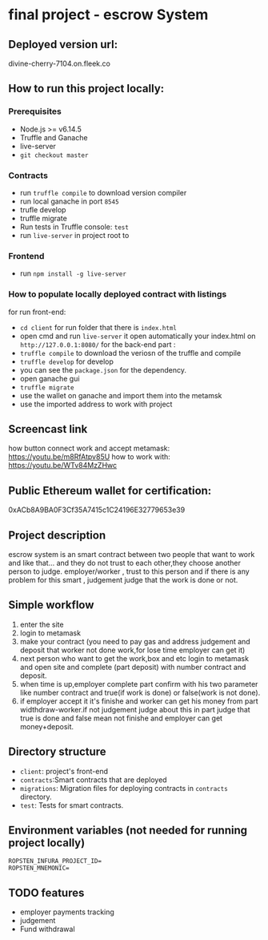 # final project - escrow System

## Deployed version url:

divine-cherry-7104.on.fleek.co

## How to run this project locally:

### Prerequisites

- Node.js >= v6.14.5
- Truffle and Ganache
- live-server
- `git checkout master`

### Contracts

- run `truffle compile` to download version compiler
- run local ganache in port `8545` 
- trufle develop
- truffle migrate 
- Run tests in Truffle console: `test`
- run `live-server` in project root to 

### Frontend

- run `npm install -g live-server`

### How to populate locally deployed contract with listings
for run front-end:
- `cd client` for run folder that there is `index.html` 
- open cmd and run `live-server` it open automatically your index.html on `http://127.0.0.1:8080/`
for the back-end part :
- `truffle compile` to download the veriosn of the truffle and compile
- `truffle develop` for develop
- you can see the `package.json` for the dependency.
- open ganache gui 
- `truffle migrate ` 
- use the wallet on ganache and import them into the metamsk 
- use the imported address to work with project


## Screencast link
how button connect work and accept metamask:
https://youtu.be/m8RfAtpv85U
how to work with:
https://youtu.be/WTv84MzZHwc

## Public Ethereum wallet for certification:

0xACb8A9BA0F3Cf35A7415c1C24196E32779653e39

## Project description

escrow system is an smart contract between two people that want to work and like that...
and they do not trust to each other,they choose another person to judge. employer/worker , trust to this person and if there is any problem for this smart , judgement judge that the work is done or not.

## Simple workflow

1. enter the site 
2. login to metamask 
3. make your contract (you need to pay gas and address judgement and deposit that worker not done work,for lose time employer can get it)
4. next person who want to get the work,box and etc login to metamask and open site and complete (part deposit) with number contract and deposit.
5. when time is up,employer complete part confirm with his two parameter like number contract and true(if work is done) or false(work is not done).
6. if employer accept it it's finishe and worker can get his money from part widthdraw-worker.if not judgement judge about this in part judge that true is done and false mean not finishe and employer can get money+deposit.

## Directory structure

- `client`: project's front-end
- `contracts`:Smart contracts that are deployed
- `migrations`: Migration files for deploying contracts in `contracts` directory.
- `test`: Tests for smart contracts.

## Environment variables (not needed for running project locally)

```
ROPSTEN_INFURA_PROJECT_ID=
ROPSTEN_MNEMONIC=
```


## TODO features

- employer payments tracking
- judgement
- Fund withdrawal





